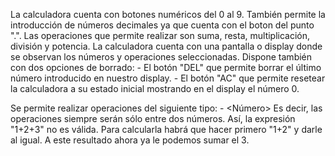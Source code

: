 La calculadora cuenta con botones numéricos del 0 al 9. También permite la introducción de números decimales ya que cuenta con el boton del punto ".". 
Las operaciones que permite realizar son suma, resta, multiplicación, división y potencia. 
La calculadora cuenta con una pantalla o display donde se observan los números y operaciones seleccionadas.
Dispone también con dos opciones de borrado:
    - El botón "DEL" que permite borrar el último número introducido en nuestro display. 
    - El botón "AC" que permite resetear la calculadora a su estado inicial mostrando en el display el número 0.

Se permite realizar operaciones del siguiente tipo: 
    - <Numero> <Operador> <Número>
Es decir, las operaciones siempre serán sólo entre dos números. 
Así, la expresión "1+2+3" no es válida. 
Para calcularla habrá que hacer primero "1+2" y darle al igual. 
A este resultado ahora ya le podemos sumar el 3. 
